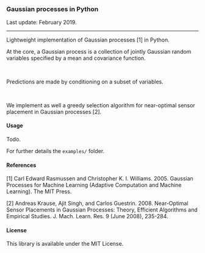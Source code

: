 ### Gaussian processes in Python

Last update: February 2019.

---

Lightweight implementation of Gaussian processes [1] in Python.

At the core, a Gaussian process is a collection of jointly Gaussian random variables specified by a mean and covariance function.

<p align="center"><img src="raw.githubusercontent.com/tonyduan/gaussian-processes/master/svgs/d4494ebe03917e2db74c1cfffed7dbf4.svg?invert_in_darkmode" align=middle width=276.84432599999997pt height=17.031940199999998pt/></p>

Predictions are made by conditioning on a subset of variables.

<p align="center"><img src="raw.githubusercontent.com/tonyduan/gaussian-processes/master/svgs/ce38bb7b817d1b445b973e28c496a270.svg?invert_in_darkmode" align=middle width=193.5563949pt height=16.438356pt/></p>

We implement as well a greedy selection algorithm for near-optimal sensor placement in Gaussian processes [2]. 

#### Usage

Todo.

For further details the `examples/` folder.

#### References

[1] Carl Edward Rasmussen and Christopher K. I. Williams. 2005. Gaussian Processes for Machine Learning (Adaptive Computation and Machine Learning). The MIT Press.

[2] Andreas Krause, Ajit Singh, and Carlos Guestrin. 2008. Near-Optimal Sensor Placements in Gaussian Processes: Theory, Efficient Algorithms and Empirical Studies. J. Mach. Learn. Res. 9 (June 2008), 235-284.

#### License

This library is available under the MIT License.

